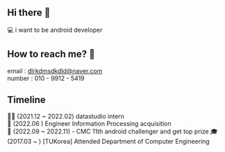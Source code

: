 ## Hi there 👋  
💻 i want to be android developer  
## How to reach me? 🤔  
email : dlrkdmsdkdld@naver.com  
number : 010 - 9912 - 5419  

## Timeline
🧑‍💻 (2021.12 ~ 2022.02) datastudio intern  
🎰 (2022.06 ) Engineer Information Processing acquisition  
🚀 (2022.09 ~ 2022.11) - CMC 11th android challenger and get top prize
🎓 (2017.03 ~ ) [TUKorea] Attended Department of Computer Engineering  


<!--
**dlrkdmsdkdld/dlrkdmsdkdld** is a ✨ _special_ ✨ repository because its `README.md` (this file) appears on your GitHub profile.

Here are some ideas to get you started:

- 🔭 I’m currently working on ...
- 🌱 I’m currently learning ...
- 👯 I’m looking to collaborate on ...
- 🤔 I’m looking for help with ...
- 💬 Ask me about ...
- 📫 How to reach me: ...
- 😄 Pronouns: ...
- ⚡ Fun fact: ...
-->
<!--
![Anurag's GitHub stats](https://github-readme-stats.vercel.app/api?username=dlrkdmsdkdld&&show_icons=true&theme=dark)
-->
<!--
![Top Langs](https://github-readme-stats.vercel.app/api/top-langs/?username=dlrkdmsdkdld&layout=compact&theme=tokyonight)
-->
